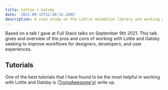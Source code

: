 ```yaml
---
title: Lottie + Gatsby
date: '2021-09-15T22:40:32.169Z'
description: A case study on the Lottie animation library and working with GatsbyJS.
---
```


Based on a talk I gave at Full Stack talks on September 9th 2021. This talk gives and overview of the pros and cons of working with Lottie and Gatsby seeking to improve workflows for designers, developers, and user experiences.

## Tutorials

One of the best tutorials that I have found to be the most helpful in working with Lottie and Gatsby is ([TrongAwesome's](https://trongnguyen.co/a-complete-guide-for-lottie-animation-from-designing-to-implementing-on-the-web-with-gatsbyjs)) write up.
